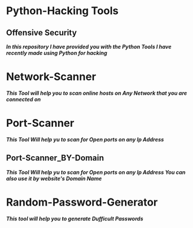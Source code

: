 # Python-Hacking Tools 

## Offensive Security

_**In this repository I have provided you with the Python Tools I have recently made using Python for hacking**_

# Network-Scanner

_**This Tool will help you to scan online hosts on Any Network that you are connected on**_

# Port-Scanner

_**This Tool Will help yu to scan for Open ports on any Ip Address**_

## Port-Scanner_BY-Domain

_**This Tool Will help yu to scan for Open ports on any Ip Address You can also use it by website's Domain Name**_

# Random-Password-Generator

_**This tool will help you to generate Dufficult Passwords**_